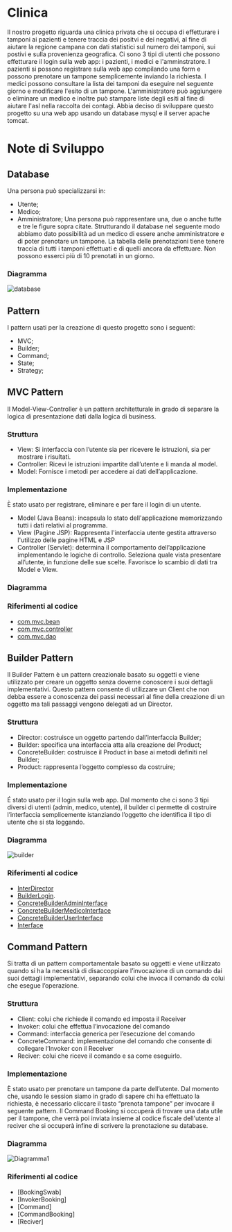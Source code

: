 # Clinica

Il nostro progetto riguarda una clinica privata che si occupa di effetturare i tamponi ai pazienti e tenere traccia dei positvi e dei negativi, al fine di aiutare la regione campana con dati statistici sul numero dei tamponi, sui postivi e sulla provenienza geografica. 
Ci sono 3 tipi di utenti che possono effetturare il login sulla web app: i pazienti, i medici e l'amminstratore. 
I pazienti si possono registrare sulla web app compilando una form e possono prenotare un tampone semplicemente inviando la richiesta.
I medici possono consultare la lista dei tamponi da eseguire nel seguente giorno e modificare l'esito di un tampone.
L'amministratore può aggiungere o eliminare un medico e inoltre può stampare liste degli esiti al fine di aiutare l'asl nella raccolta dei contagi.
Abbia deciso di sviluppare questo progetto su una web app usando un database mysql e il server apache tomcat.

# Note di Sviluppo

## Database
Una persona può specializzarsi in:
- Utente;
- Medico;
- Amministratore;
Una persona può rappresentare una, due o anche tutte e tre le figure sopra citate.
Strutturando il database nel seguente modo abbiamo dato possibilità ad un medico di essere anche amministratore e di poter prenotare un tampone.
La tabella delle prenotazioni tiene tenere traccia di tutti i tamponi effettuati e di quelli ancora da effettuare.
Non possono esserci più di 10 prenotati in un giorno.

### Diagramma
![database](https://user-images.githubusercontent.com/46711940/109360507-a939fd00-7887-11eb-8415-a91e00623f5b.png)

## Pattern
I pattern usati per la creazione di questo progetto sono i seguenti:
- MVC;
- Builder;
- Command;
- State;
- Strategy;

## MVC Pattern
Il Model-View-Controller è un pattern architetturale in grado di separare la logica di presentazione dati dalla logica di business.

### Struttura
- View: Si interfaccia con l’utente sia per ricevere le istruzioni, sia per mostrare i risultati.
- Controller: Ricevi le istruzioni impartite dall’utente e li manda al model.
- Model: Fornisce i metodi per accedere ai dati dell’applicazione.

### Implementazione
È stato usato per registrare, eliminare e per fare il login di un utente. 
- Model (Java Beans): incapsula lo stato dell'applicazione memorizzando tutti i dati relativi al programma.
- View (Pagine JSP): Rappresenta l'interfaccia utente gestita attraverso l'utilizzo delle pagine HTML e JSP
- Controller (Servlet): determina il comportamento dell’applicazione implementando le logiche di controllo. Seleziona quale vista presentare all’utente, in funzione delle sue scelte. Favorisce lo scambio di dati tra Model e View.

### Diagramma

### Riferimenti al codice
- [com.mvc.bean](https://github.com/ibarowsky/Clinica/tree/main/src/com.mvc.bean)
- [com.mvc.controller](https://github.com/ibarowsky/Clinica/tree/main/src/com.mvc.controller)
- [com.mvc.dao](https://github.com/ibarowsky/Clinica/tree/main/src/com.mvc.dao)

## Builder Pattern
Il Builder Pattern è un pattern creazionale basato su oggetti e viene utilizzato per creare un oggetto senza doverne conoscere i suoi dettagli implementativi.
Questo pattern consente di utilizzare un Client che non debba essere a conoscenza dei passi necessari al fine della creazione di un oggetto ma tali passaggi vengono delegati ad un Director.

### Struttura
- Director: costruisce un oggetto partendo dall’interfaccia Builder;
- Builder: specifica una interfaccia atta alla creazione del Product;
- ConcreteBuilder: costruisce il Product in base ai metodi definiti nel Builder;
- Product: rappresenta l’oggetto complesso da costruire;

### Implementazione
É stato usato per il login sulla web app. Dal momento che ci sono 3 tipi diversi di utenti (admin, medico, utente), il builder ci permette di costruire l’interfaccia semplicemente istanziando l’oggetto che identifica il tipo di utente che si sta loggando.

### Diagramma
![builder](https://user-images.githubusercontent.com/46711940/109393957-ccff5080-7924-11eb-9162-80bba5083e9e.png)

### Riferimenti al codice
- [InterDirector](https://github.com/ibarowsky/Clinica/blob/main/src/BuilderPattern/InterfDirector.java)
- [BuilderLogin](https://github.com/ibarowsky/Clinica/blob/main/src/BuilderPattern/BuilderLogin.java).
- [ConcreteBuilderAdminInterface](https://github.com/ibarowsky/Clinica/blob/main/src/BuilderPattern/ConcreteBuilderAdminInterface.java)
- [ConcreteBuilderMedicoInterface](https://github.com/ibarowsky/Clinica/blob/main/src/BuilderPattern/ConcreteBuilderMedicoInterface.java)
- [ConcreteBuilderUserInterface](https://github.com/ibarowsky/Clinica/blob/main/src/BuilderPattern/ConcreteBuilderUserInterface.java)
- [Interface](https://github.com/ibarowsky/Clinica/blob/main/src/BuilderPattern/Interface.java)

## Command Pattern
Si tratta di un pattern comportamentale basato su oggetti e viene utilizzato quando si ha la necessità di disaccoppiare l’invocazione di un comando dai suoi dettagli implementativi, separando colui che invoca il comando da colui che esegue l’operazione.

### Struttura
- Client: colui che richiede il comando ed imposta il Receiver
- Invoker: colui che effettua l’invocazione del comando
- Command: interfaccia generica per l’esecuzione del comando
- ConcreteCommand: implementazione del comando che consente di collegare l’Invoker con il Receiver
- Reciver: colui che riceve il comando e sa come eseguirlo.

### Implementazione
È stato usato per prenotare un tampone da parte dell’utente. Dal momento che, usando le session siamo in grado di sapere chi ha effettuato la richiesta, è necessario cliccare il tasto “prenota tampone” per invocare il seguente pattern. Il Command Booking si occuperà di trovare una data utile per il tampone, che verrà poi inviata insieme al codice fiscale dell'utente al reciver che si occuperà infine di scrivere la prenotazione su database.

### Diagramma
![Diagramma1](https://user-images.githubusercontent.com/46711940/109394242-4cd9ea80-7926-11eb-9abb-9635429a0ced.png)

### Riferimenti al codice
- [BookingSwab]
- [InvokerBooking]
- [Command]
- [CommandBooking]
- [Reciver] 
